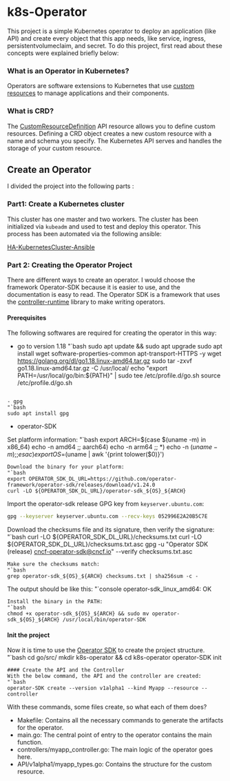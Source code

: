 # k8s-Operator

This project is a simple Kubernetes operator to deploy an application (like API) and create every object that this app needs, like service, ingress, persistentvolumeclaim, and secret.
To do this project, first read about these concepts were explained briefly below:

### What is an Operator in Kubernetes?

Operators are software extensions to Kubernetes that use [custom resources](https://kubernetes.io/docs/concepts/extend-kubernetes/api-extension/custom-resources/) to manage applications and their components.

### What is CRD?

The [CustomResourceDefinition](https://kubernetes.io/docs/tasks/extend-kubernetes/custom-resources/custom-resource-definitions/) API resource allows you to define custom resources. Defining a CRD object creates a new custom resource with a name and schema you specify. The Kubernetes API serves and handles the storage of your custom resource.

## Create an Operator

I divided the project into the following parts :

### Part1:  Create a Kubernetes cluster

This cluster has one master and two workers. The cluster has been initialized via  `kubeadm` and used to test and deploy this operator.
This process has been automated via the following ansible:

[HA-KubernetesCluster-Ansible](https://github.com/mona-mp/HA-K8sCluster-ansible)

### Part 2: Creating the Operator Project
There are different ways to create an operator. I would choose the framework Operator-SDK because it is easier to use, and the documentation is easy to read. The Operator SDK is a framework that uses the [controller-runtime](https://github.com/kubernetes-sigs/controller-runtime) library to make writing operators.

#### Prerequisites
The following softwares are required for creating the operator in this way:
- go to version 1.18
"`bash
sudo apt update && sudo apt upgrade
sudo apt install wget software-properties-common apt-transport-HTTPS -y
wget https://golang.org/dl/go1.18.linux-amd64.tar.gz
sudo  tar -zxvf go1.18.linux-amd64.tar.gz -C /usr/local/
echo  "export PATH=/usr/local/go/bin:${PATH}"  |  sudo  tee /etc/profile.d/go.sh
source /etc/profile.d/go.sh
```

- gpg‍‍‍‍
"`bash
sudo apt install gpg
```
- operator-SDK

Set platform information:
"`bash
export ARCH=$(case $(uname -m) in x86_64) echo -n amd64 ;; aarch64) echo -n arm64 ;; *) echo -n $(uname -m) ;; esac)
export OS=$(uname | awk '{print tolower($0)}')
```
Download the binary for your platform:
"`bash
export OPERATOR_SDK_DL_URL=https://github.com/operator-framework/operator-sdk/releases/download/v1.24.0
curl -LO ${OPERATOR_SDK_DL_URL}/operator-sdk_${OS}_${ARCH}
```
Import the operator-sdk release GPG key from  `keyserver.ubuntu.com`:
```bash
gpg --keyserver keyserver.ubuntu.com --recv-keys 052996E2A20B5C7E
```
Download the checksums file and its signature, then verify the signature:
"`bash
curl -LO ${OPERATOR_SDK_DL_URL}/checksums.txt
curl -LO ${OPERATOR_SDK_DL_URL}/checksums.txt.asc
gpg -u "Operator SDK (release) <cncf-operator-sdk@cncf.io>" --verify checksums.txt.asc
```
Make sure the checksums match:
"`bash
grep operator-sdk_${OS}_${ARCH} checksums.txt | sha256sum -c -
```
The output should be like this:
"`console
operator-sdk_linux_amd64: OK
```
Install the binary in the PATH:
"`bash
chmod +x operator-sdk_${OS}_${ARCH} && sudo mv operator-sdk_${OS}_${ARCH} /usr/local/bin/operator-SDK
```

#### Init the project
Now it is time to use the [Operator SDK](https://sdk.operatorframework.io/) to create the project structure.
"`bash
cd go/src/
mkdir k8s-operator && cd k8s-operator
operator-SDK init
```
#### Create the API and the Controller
With the below command, the API and the controller are created:
"`bash
operator-SDK create --version v1alpha1 --kind Myapp --resource --controller
```
With these commands, some files create, so what each of them does?

- Makefile: Contains all the necessary commands to generate the artifacts for the operator.
- main.go: The central point of entry to the operator contains the main function.
- controllers/myapp_controller.go: The main logic of the operator goes here.
- API/v1alpha1/myapp_types.go: Contains the structure for the custom resource.